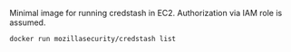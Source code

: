Minimal image for running credstash in EC2. Authorization via IAM role is assumed.

    docker run mozillasecurity/credstash list

